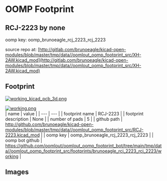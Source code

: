 # OOMP Footprint  
## RCJ-2223  by none  
  
oomp key: oomp_brunoeagle_rcj_2223_rcj_2223  
  
source repo at: [http://gitlab.com/brunoeagle/kicad-open-modules/blob/master/tmp/data//oomlout_oomp_footprint_src/XH-2AW.kicad_mod](http://gitlab.com/brunoeagle/kicad-open-modules/blob/master/tmp/data//oomlout_oomp_footprint_src/XH-2AW.kicad_mod)  
## Footprint  
  
[![working_kicad_pcb_3d.png](working_kicad_pcb_3d_600.png)](working_kicad_pcb_3d.png)  
  
[![working.png](working_600.png)](working.png)  
| name | value | 
| --- | --- | 
| footprint name | RCJ-2223 | 
| footprint description | None | 
| number of pads | 5 | 
| github path | http://github.com/brunoeagle/kicad-open-modules/blob/master/tmp/data//oomlout_oomp_footprint_src/RCJ-2223.kicad_mod | 
| oomp key | oomp_brunoeagle_rcj_2223_rcj_2223 | 
| oomp bot github | https://github.com/oomlout/oomlout_oomp_footprint_bot/tree/main/tmp/data//oomlout_oomp_footprint_src/footprints/brunoeagle_rcj_2223_rcj_2223/working | 
## Images  
